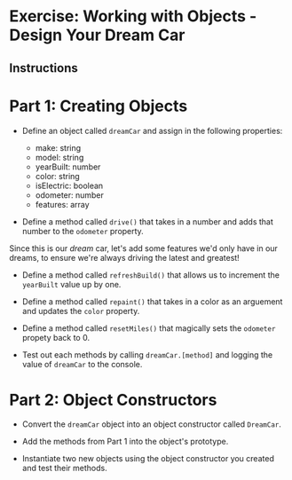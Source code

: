 # Exercise: Working with Objects - Design Your Dream Car

## Instructions 

# Part 1: Creating Objects

- Define an object called `dreamCar` and assign in the following properties:
    - make: string
    - model: string
    - yearBuilt: number
    - color: string
    - isElectric: boolean
    - odometer: number
    - features: array

- Define a method called `drive()` that takes in a number and adds that number to the `odometer` property.

Since this is our *dream* car, let's add some features we'd only have in our dreams, to ensure we're always driving the latest and greatest! 

- Define a method called `refreshBuild()` that allows us to increment the `yearBuilt` value up by one.

- Define a method called `repaint()` that takes in a color as an arguement and updates the `color` property.

- Define a method called `resetMiles()` that magically sets the `odometer` propety back to 0.

- Test out each methods by calling `dreamCar.[method]` and logging the value of `dreamCar` to the console.

# Part 2: Object Constructors

- Convert the `dreamCar` object into an object constructor called `DreamCar`. 

- Add the methods from Part 1 into the object's prototype. 

- Instantiate two new objects using the object constructor you created and test their methods.